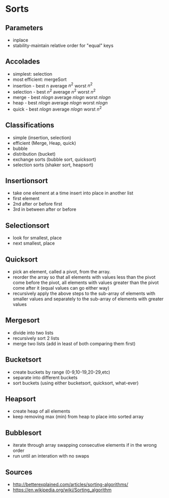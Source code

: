 # Sorts

## Parameters

* inplace
* stability-maintain relative order for "equal" keys

## Accolades

* simplest: selection
* most efficient: mergeSort
* insertion - best n average $n^2$ worst $n^2$
* selection - best $n^2$ average $n^2$ worst $n^2$
* merge - best $nlog n$ average $nlog n$ worst $nlog n$
* heap - best $nlog n$ average $nlog n$ worst $nlog n$
* quick - best $nlog n$ average $nlog n$ worst $n^2$

## Classifications

* simple (insertion, selection)
* efficient (Merge, Heap, quick)
* bubble
* distribution (bucket)
* exchange sorts (bubble sort, quicksort)
* selection sorts (shaker sort, heapsort)

## Insertionsort

* take one element at a time insert into place in another list
* first element
* 2nd after or before first
* 3rd in between after or before

## Selectionsort

* look for smallest, place
* next smallest, place

## Quicksort

* pick an element, called a pivot, from the array.
* reorder the array so that all elements with values less than the pivot come before the pivot, all elements with values greater than the pivot come after it (equal values can go either way)
* recursively apply the above steps to the sub-array of elements with smaller values and separately to the sub-array of elements with greater values

## Mergesort

* divide into two lists
* recursively sort 2 lists
* merge two lists (add in least of both comparing them first)

## Bucketsort

* create buckets by range (0-9,10-19,20-29,etc)
* separate into different buckets
* sort buckets (using either bucketsort, quicksort, what-ever)

## Heapsort

* create heap of all elements
* keep removing max (min) from heap to place into sorted array

## Bubblesort

* iterate through array swapping consecutive elements if in the wrong order
* run until an interation with no swaps

## Sources

* http://betterexplained.com/articles/sorting-algorithms/
* https://en.wikipedia.org/wiki/Sorting_algorithm
